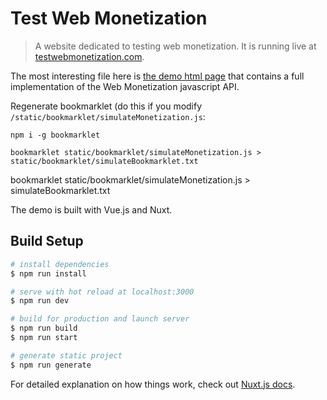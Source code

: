 # Test Web Monetization

> A website dedicated to testing web monetization. It is running live at [testwebmonetization.com](https://testwebmonetization.com).

The most interesting file here is [the demo html page](https://github.com/TheRoccoB/testwebmonetization/blob/master/static/demo.html) that contains a full implementation of the Web Monetization javascript API.

Regenerate bookmarklet (do this if you modify `/static/bookmarklet/simulateMonetization.js`:

```
npm i -g bookmarklet 

bookmarklet static/bookmarklet/simulateMonetization.js > static/bookmarklet/simulateBookmarklet.txt
```
bookmarklet static/bookmarklet/simulateMonetization.js > simulateBookmarklet.txt

The demo is built with Vue.js and Nuxt.



## Build Setup

``` bash
# install dependencies
$ npm run install

# serve with hot reload at localhost:3000
$ npm run dev

# build for production and launch server
$ npm run build
$ npm run start

# generate static project
$ npm run generate
```

For detailed explanation on how things work, check out [Nuxt.js docs](https://nuxtjs.org).
